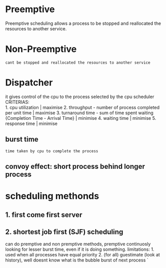 # Preemptive
Preemptive scheduling allows a process to be stopped and reallocated the resources to another service.

# Non-Preemptive
    
    cant be stopped and reallocated the resources to another service

# Dispatcher
  it gives control of the cpu to the process selected by the cpu scheduler
  CRITERIAS:   
    1. cpu utilization | maximise
    2. throughput - number of process completed per unit time | maximise
    3. turnaround time - sum of time spent waiting {Completion Time - Arrival Time} | minimise
    4. waiting time | minimise
    5. response time | minimise

## burst time
    time taken by cpu to complete the process

## convoy effect: short process behind longer process



# scheduling methonds

## 1. first come first server

## 2. shortest job first (SJF) scheduling
can do premptive and non premptive methods, premptive continuosly looking for lesser burst time, even if it is doing something.
<notesfromfile>
limitations:
    1. used when all processes have equal priority
    2. (for all) guestimate (look at history), well doesnt know what is the bubble burst of next process
`